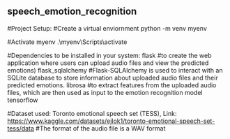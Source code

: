 ## speech_emotion_recognition

#Project Setup:
#Create a virtual enviornment 
python -m venv myenv

#Activate myenv
.\myenv\Scripts\activate

#Dependencies to be installed in your system:
flask #to create the web application where users can upload audio files and view the predicted emotions)
flask_sqlalchemy #Flask-SQLAlchemy is used to interact with an SQLite database to store information about uploaded audio files and their predicted emotions.
librosa #to extract features from the uploaded audio files, which are then used as input to the emotion recognition model
tensorflow

#Dataset used: Toronto emotional speech set (TESS), Link: https://www.kaggle.com/datasets/ejlok1/toronto-emotional-speech-set-tess/data
#The format of the audio file is a WAV format



